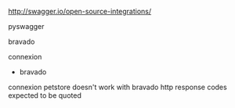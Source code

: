 http://swagger.io/open-source-integrations/

pyswagger

bravado

connexion


* bravado

connexion petstore doesn't work with bravado 
http response codes expected to be quoted

